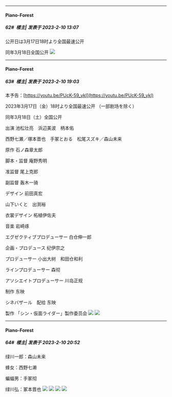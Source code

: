 
*****

####  Piano-Forest  
##### 62#         楼主| 发表于 2023-2-10 13:07

公开日は3月17日18时より全国最速公开

同年3月18日全国公开
<img src="https://p.sda1.dev/9/e091fe77256800abd16f9dce88dfcd31/20230210_130337.jpg" referrerpolicy="no-referrer">


*****

####  Piano-Forest  
##### 63#         楼主| 发表于 2023-2-10 19:03

本予告：[https://youtu.be/PUcK-59_ykI](https://youtu.be/PUcK-59_ykI)

2023年3月17日（金）18时より全国最速公开 （一部剧场を除く） 

同年3月18日（土）全国公开

出演 池松壮亮　浜辺美波　柄本佑

西野七瀬／塚本晋也　手冢とおる　松尾スズキ／森山未来

原作 石ノ森章太郎　

脚本・监督 庵野秀明

准监督 尾上克郎　

副监督 轰木一骑

デザイン 前田真宏　

山下いくと　出渕裕　

衣裳デザイン 柘植伊佐夫　

音楽 岩崎琢

エグゼクティブプロデューサー 白仓伸一郎

企画・プロデュース 纪伊宗之　

プロデューサー 小出大树　和田仓和利

ラインプロデューサー 森彻　

アソシエイトプロデューサー 川岛正规

制作 东映　

シネバザール　配给 东映　

製作 「シン・仮面ライダー」製作委员会
<img src="https://p.sda1.dev/9/cccf813fe87b3239d052502f66840794/【SKR】本ポスター画像（WEB用）-1448x2048.jpg" referrerpolicy="no-referrer">
<img src="https://p.sda1.dev/9/9d53509a4b109b34f2a405881de7dba4/【SKR】本チラシ裏画像（WEB用）-1450x2048.jpg" referrerpolicy="no-referrer">


*****

####  Piano-Forest  
##### 64#         楼主| 发表于 2023-2-10 20:52

绿川一郎：森山未来

蜂女：西野七濑

蝙蝠男：手冢彻

绿川弘：冢本晋也
<img src="https://p.sda1.dev/9/17cc4d5f557946a98ec82a8c850f63e2/20230210_205139.jpg" referrerpolicy="no-referrer">
<img src="https://p.sda1.dev/9/1bf003851ce22df82ba4cff39bb7a4cc/20230210_205140.jpg" referrerpolicy="no-referrer">
<img src="https://p.sda1.dev/9/b215a532ce8a75d8555cbc1c2bd96229/20230210_205142 _1_.jpg" referrerpolicy="no-referrer">
<img src="https://p.sda1.dev/9/adb218cd4047300dafafc8e846be27dd/20230210_205142.jpg" referrerpolicy="no-referrer">

